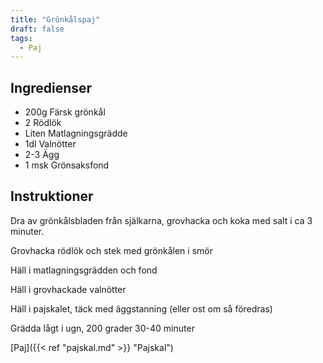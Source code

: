 ```yaml
---
title: "Grönkålspaj"
draft: false
tags:
  - Paj
---
```


## Ingredienser
- 200g Färsk grönkål
- 2 Rödlök
- Liten Matlagningsgrädde
- 1dl Valnötter
- 2-3 Ägg
- 1 msk Grönsaksfond

## Instruktioner
Dra av grönkålsbladen från själkarna, grovhacka och koka med salt i ca 3 minuter.

Grovhacka rödlök och stek med grönkålen i smör

Häll i matlagningsgrädden och fond

Häll i grovhackade valnötter

Häll i pajskalet, täck med äggstanning (eller ost om så föredras)

Grädda lågt i ugn, 200 grader 30-40 minuter

[Paj]({{< ref "pajskal.md" >}} "Pajskal")
